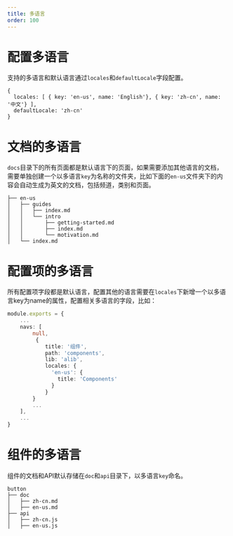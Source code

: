 ```yaml
---
title: 多语言
order: 100
---
```


# 配置多语言

支持的多语言和默认语言通过`locales`和`defaultLocale`字段配置。
```
{
  locales: [ { key: 'en-us', name: 'English'}, { key: 'zh-cn', name: '中文'} ],
  defaultLocale: 'zh-cn'
}
```

# 文档的多语言

`docs`目录下的所有页面都是默认语言下的页面，如果需要添加其他语言的文档，需要单独创建一个以多语言`key`为名称的文件夹，比如下面的`en-us`文件夹下的内容会自动生成为英文的文档，包括频道，类别和页面。
```
├── en-us
│   ├── guides
│   │   ├── index.md
│   │   └── intro
│   │       ├── getting-started.md
│   │       ├── index.md
│   │       └── motivation.md
│   └── index.md
```

# 配置项的多语言

所有配置项字段都是默认语言，配置其他的语言需要在`locales`下新增一个以多语言key为name的属性，配置相关多语言的字段，比如：

```ts
module.exports = {
    ...
    navs: [
        null,
         {
            title: '组件',
            path: 'components',
            lib: 'alib',
            locales: {
              'en-us': {
                title: 'Components'
              }
            }
        }
        ...
    ],
    ...
}
```

# 组件的多语言

组件的文档和API默认存储在`doc`和`api`目录下，以多语言`key`命名。
```
button
├── doc
│   ├── zh-cn.md
│   ├── en-us.md
├── api
│   ├── zh-cn.js
│   ├── en-us.js
```
